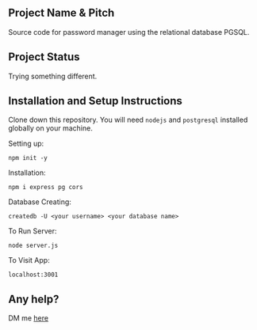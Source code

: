 ## Project Name & Pitch

Source code for password manager using the relational database PGSQL.

## Project Status

Trying something different.

## Installation and Setup Instructions

Clone down this repository. You will need `nodejs` and `postgresql` installed globally on your machine.

Setting up:

`npm init -y`

Installation:

`npm i express pg cors`

Database Creating:

`createdb -U <your username> <your database name>`

To Run Server:

`node server.js`

To Visit App:

`localhost:3001`

## Any help?

DM me [here](https://twitter.com/ZohebKh03784087)
